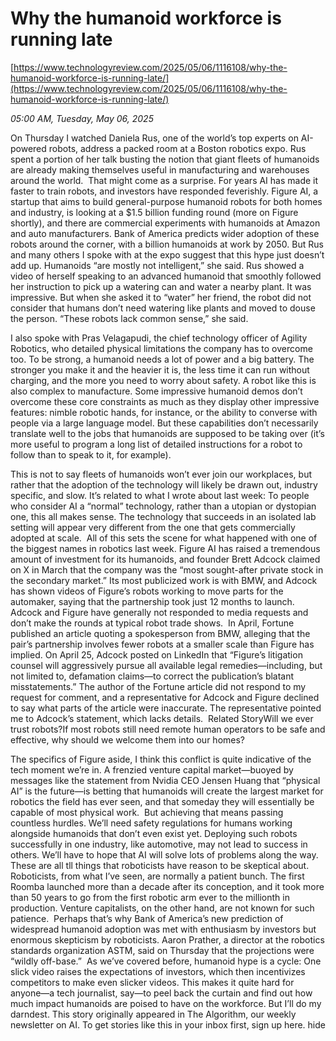 # Why the humanoid workforce is running late

[https://www.technologyreview.com/2025/05/06/1116108/why-the-humanoid-workforce-is-running-late/](https://www.technologyreview.com/2025/05/06/1116108/why-the-humanoid-workforce-is-running-late/)

*05:00 AM, Tuesday, May 06, 2025*

On Thursday I watched Daniela Rus, one of the world’s top experts on AI-powered robots, address a packed room at a Boston robotics expo. Rus spent a portion of her talk busting the notion that giant fleets of humanoids are already making themselves useful in manufacturing and warehouses around the world.  That might come as a surprise. For years AI has made it faster to train robots, and investors have responded feverishly. Figure AI, a startup that aims to build general-purpose humanoid robots for both homes and industry, is looking at a $1.5 billion funding round (more on Figure shortly), and there are commercial experiments with humanoids at Amazon and auto manufacturers. Bank of America predicts wider adoption of these robots around the corner, with a billion humanoids at work by 2050.  But Rus and many others I spoke with at the expo suggest that this hype just doesn’t add up. Humanoids “are mostly not intelligent,” she said. Rus showed a video of herself speaking to an advanced humanoid that smoothly followed her instruction to pick up a watering can and water a nearby plant. It was impressive. But when she asked it to “water” her friend, the robot did not consider that humans don’t need watering like plants and moved to douse the person. “These robots lack common sense,” she said.

I also spoke with Pras Velagapudi, the chief technology officer of Agility Robotics, who detailed physical limitations the company has to overcome too. To be strong, a humanoid needs a lot of power and a big battery. The stronger you make it and the heavier it is, the less time it can run without charging, and the more you need to worry about safety. A robot like this is also complex to manufacture. Some impressive humanoid demos don’t overcome these core constraints as much as they display other impressive features: nimble robotic hands, for instance, or the ability to converse with people via a large language model. But these capabilities don’t necessarily translate well to the jobs that humanoids are supposed to be taking over (it’s more useful to program a long list of detailed instructions for a robot to follow than to speak to it, for example).

This is not to say fleets of humanoids won’t ever join our workplaces, but rather that the adoption of the technology will likely be drawn out, industry specific, and slow. It’s related to what I wrote about last week: To people who consider AI a “normal” technology, rather than a utopian or dystopian one, this all makes sense. The technology that succeeds in an isolated lab setting will appear very different from the one that gets commercially adopted at scale.  All of this sets the scene for what happened with one of the biggest names in robotics last week. Figure AI has raised a tremendous amount of investment for its humanoids, and founder Brett Adcock claimed on X in March that the company was the “most sought-after private stock in the secondary market.” Its most publicized work is with BMW, and Adcock has shown videos of Figure’s robots working to move parts for the automaker, saying that the partnership took just 12 months to launch. Adcock and Figure have generally not responded to media requests and don’t make the rounds at typical robot trade shows.  In April, Fortune published an article quoting a spokesperson from BMW, alleging that the pair’s partnership involves fewer robots at a smaller scale than Figure has implied. On April 25, Adcock posted on LinkedIn that “Figure’s litigation counsel will aggressively pursue all available legal remedies—including, but not limited to, defamation claims—to correct the publication’s blatant misstatements.” The author of the Fortune article did not respond to my request for comment, and a representative for Adcock and Figure declined to say what parts of the article were inaccurate. The representative pointed me to Adcock’s statement, which lacks details.  Related StoryWill we ever trust robots?If most robots still need remote human operators to be safe and effective, why should we welcome them into our homes?

The specifics of Figure aside, I think this conflict is quite indicative of the tech moment we’re in. A frenzied venture capital market—buoyed by messages like the statement from Nvidia CEO Jensen Huang that “physical AI” is the future—is betting that humanoids will create the largest market for robotics the field has ever seen, and that someday they will essentially be capable of most physical work.  But achieving that means passing countless hurdles. We’ll need safety regulations for humans working alongside humanoids that don’t even exist yet. Deploying such robots successfully in one industry, like automotive, may not lead to success in others. We’ll have to hope that AI will solve lots of problems along the way. These are all tll things that roboticists have reason to be skeptical about.  Roboticists, from what I’ve seen, are normally a patient bunch. The first Roomba launched more than a decade after its conception, and it took more than 50 years to go from the first robotic arm ever to the millionth in production. Venture capitalists, on the other hand, are not known for such patience.  Perhaps that’s why Bank of America’s new prediction of widespread humanoid adoption was met with enthusiasm by investors but enormous skepticism by roboticists. Aaron Prather, a director at the robotics standards organization ASTM, said on Thursday that the projections were “wildly off-base.”  As we’ve covered before, humanoid hype is a cycle: One slick video raises the expectations of investors, which then incentivizes competitors to make even slicker videos. This makes it quite hard for anyone—a tech journalist, say—to peel back the curtain and find out how much impact humanoids are poised to have on the workforce. But I’ll do my darndest. This story originally appeared in The Algorithm, our weekly newsletter on AI. To get stories like this in your inbox first, sign up here. hide

